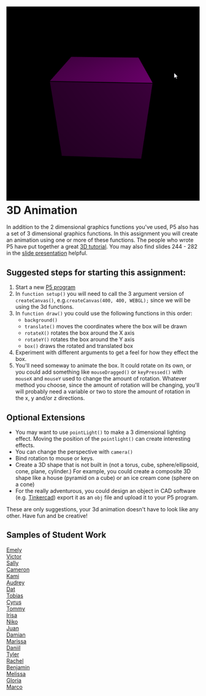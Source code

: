 ![](RotatingCube.gif)   
3D Animation
============
In addition to the 2 dimensional graphics functions you've used, P5 also has a set of 3 dimensional graphics functions. In this assignment you will create an animation using
one or more of these functions. The people who wrote P5 have put together a great [3D tutorial](https://github.com/processing/p5.js/wiki/Getting-started-with-WebGL-in-p5#introducing-webgl-in-p5js). You may also find slides 244 - 282 in the [slide presentation](https://docs.google.com/presentation/d/1fm_Di0qR4HpRWTf8tJtcW3u5by3OrilfXIPZ517K1js/edit?usp=sharing) helpful.

Suggested steps for starting this assignment:
-----------------------------------------------
1. Start a new [P5 program](https://editor.p5js.org/)
2. In `function setup()` you will need to call the 3 argument version of `createCanvas()`, e.g.`createCanvas(400, 400, WEBGL);` since we will be using the 3d functions.
3. In `function draw()` you could use the following functions in this order:
   * `background()`
   * `translate()` moves the coordinates where the box will be drawn
   * `rotateX()` rotates the box around the X axis
   * `rotateY()` rotates the box around the Y axis
   * `box()` draws the rotated and translated box
4. Experiment with different arguments to get a feel for how they effect the box.
5. You'll need someway to animate the box. It could rotate on its own, or you could add something like `mouseDragged()` or `keyPressed()` with `mouseX` and `mouseY` used to change the amount of rotation. Whatever method you choose, since the amount of rotation will be changing, you'll will probably need a variable or two to store the amount of rotation in the x, y and/or z directions.

Optional Extensions
---------------------
* You may want to use `pointLight()` to make a 3 dimensional lighting effect. Moving the position of the `pointlight()` can create interesting effects.
* You can change the perspective with `camera()`
* Bind rotation to mouse or keys.
* Create a 3D shape that is not built in (not a torus, cube, sphere/ellipsoid, cone, plane, cylinder.) For example, you could create a composite 3D shape like a house (pyramid on a cube) or an ice cream cone (sphere on a cone)
* For the really adventurous, you could design an object in CAD software (e.g. [Tinkercad](https://www.tinkercad.com/dashboard)) export it as an `obj` file and upload it to your P5 program.      

These are only suggestions, your 3d animation doesn't have to look like any other. Have fun and be creative!

Samples of Student Work
-----------------------
[Emely](https://editor.p5js.org/emsarcenobravo/present/A7xSIt1qe)   
[Victor](https://editor.p5js.org/visibrian/present/WXoVP6FaD)   
[Sally](https://editor.p5js.org/sahong3/present/1xJ1EyfXJ)   
[Cameron](https://editor.p5js.org/canguyen1/present/G-c7lcfmo)   
[Kami](https://editor.p5js.org/kawang7/present/f5CRO1ztD)   
[Audrey](https://editor.p5js.org/AudreyLau8/present/1taN_fApD)    
[Dat](https://editor.p5js.org/tuduong1/present/Kjxo3fdzs)   
[Tobias](https://editor.p5js.org/tozuercher/present/YE4JxYP2Z)   
[Cyrus](https://editor.p5js.org/cygriffin/present/Ov5l_bhvT)   
[Tommy](https://editor.p5js.org/toyu3/present/rRtYJ4wzk)   
[Irisa](https://editor.p5js.org/irchu1/present/KvhcGJa5F)   
[Niko](https://editor.p5js.org/NikoTsu/present/pM-WkaXBs)   
[Juan](https://editor.p5js.org/jucalvohuerta/present/2dSxIaahd)   
[Damian](https://editor.p5js.org/dabogdon/present/PeoaM4z_l)   
[Marissa](https://editor.p5js.org/maholmes/present/OYBUOMrK_)   
[Daniil](https://editor.p5js.org/dakardava/present/nsAdyCn2L)   
[Tyler](https://editor.p5js.org/tylee2/present/_DOUaOBSf)   
[Rachel](https://editor.p5js.org/raroyer/present/yNRUchcJ9)   
[Benjamin](https://editor.p5js.org/bewong4/present/laLmDsssq)   
[Melissa](https://editor.p5js.org/metam3/present/82NU3jYvl)   
[Gloria](https://editor.p5js.org/glchun/present/pVLbi5xrC)   
[Marco](https://editor.p5js.org/malee21/present/kL0hTR9Mh)   

